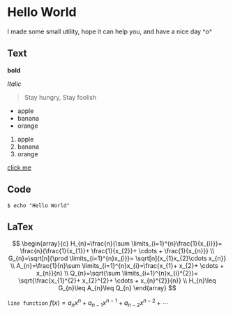 # Hello World

I made some small utility, hope it can help you, and have a nice day ^o^

## Text

**bold** 

*Italic*

> Stay hungry, Stay foolish

* apple
* banana
* orange

1. apple
1. banana
1. orange

[click me](#)

## Code

```
$ echo "Hello World"
```


## LaTex
$$
\begin{array}{c} 
  H_{n}=\frac{n}{\sum \limits_{i=1}^{n}\frac{1}{x_{i}}}= \frac{n}{\frac{1}{x_{1}}+ \frac{1}{x_{2}}+ \cdots + \frac{1}{x_{n}}} \\ G_{n}=\sqrt[n]{\prod \limits_{i=1}^{n}x_{i}}= \sqrt[n]{x_{1}x_{2}\cdots x_{n}} \\ A_{n}=\frac{1}{n}\sum \limits_{i=1}^{n}x_{i}=\frac{x_{1}+ x_{2}+ \cdots + x_{n}}{n} \\ Q_{n}=\sqrt{\sum \limits_{i=1}^{n}x_{i}^{2}}= \sqrt{\frac{x_{1}^{2}+ x_{2}^{2}+ \cdots + x_{n}^{2}}{n}} \\ H_{n}\leq G_{n}\leq A_{n}\leq Q_{n} 
\end{array}
$$

`line function` ${f(x)=a_nx^n+a_{n-1}x^{n-1}+a_{n-2}x^{n-2}}+\cdots$



